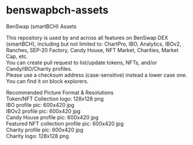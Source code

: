 # benswapbch-assets
BenSwap (smartBCH) Assets

This repository is used by and across all features on BenSwap DEX (smartBCH), including but not limited to: ChartPro, IBO, Analytics, IBOv2, Ranches, SEP-20 Factory, Candy House, NFT Market, Charities, Market Cap, etc.<br/>
You can create pull request to list/update tokens, NFTs, and/or Candy/IBO/Charity profiles.<br/>
Please use a checksum address (case-sensitive) instead a lower case one. You can find it on block explorers.


Recommended Picture Format & Resolutions<br/>
Token/NFT Collection logo: 128x128 png<br/>
IBO profile pic: 600x420 jpg<br/>
IBOv2 profile pic: 600x420 jpg<br/>
Candy House profile pic: 600x420 jpg<br/>
Featured NFT collection profile pic: 600x420 jpg<br/>
Charity profile pic: 600x420 jpg<br/>
Charity logo: 128x128 png<br/>
